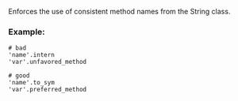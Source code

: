 Enforces the use of consistent method names
from the String class.

### Example:
    # bad
    'name'.intern
    'var'.unfavored_method

    # good
    'name'.to_sym
    'var'.preferred_method